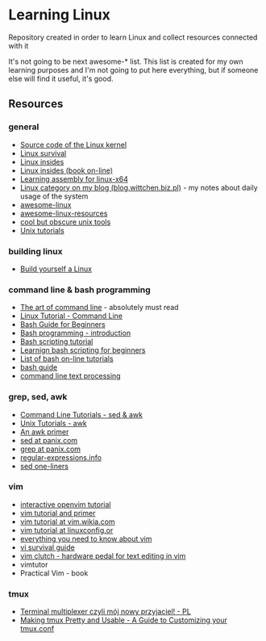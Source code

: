 Learning Linux
==============
Repository created in order to learn Linux and collect resources connected with it

It's not going to be next awesome-* list. This list is created for my own learning purposes and I'm not going to put here everything, but if someone else will find it useful, it's good.

Resources
---------

### general
- [Source code of the Linux kernel](https://github.com/torvalds/linux)
- [Linux survival](http://linuxsurvival.com/)
- [Linux insides](https://github.com/0xAX/linux-insides)
- [Linux insides (book on-line)](https://0xax.gitbooks.io/linux-insides/content/index.html)
- [Learning assembly for linux-x64](https://github.com/0xAX/asm)
- [Linux category on my blog (blog.wittchen.biz.pl)](http://blog.wittchen.biz.pl/category/linux/) - my notes about daily usage of the system
- [awesome-linux](https://github.com/aleksandar-todorovic/awesome-linux)
- [awesome-linux-resources](https://github.com/itech001/awesome-linux-resources)
- [cool but obscure unix tools](http://kkovacs.eu/cool-but-obscure-unix-tools)
- [Unix tutorials](http://www.grymoire.com/Unix/)

### building linux
- [Build yourself a Linux](https://github.com/MichielDerhaeg/build-linux)

### command line & bash programming
- [The art of command line](https://github.com/jlevy/the-art-of-command-line) - absolutely must read
- [Linux Tutorial - Command Line](http://ryanstutorials.net/linuxtutorial/commandline.php)
- [Bash Guide for Beginners](http://www.tldp.org/LDP/Bash-Beginners-Guide/html/)
- [Bash programming - introduction](http://tldp.org/HOWTO/Bash-Prog-Intro-HOWTO.html)
- [Bash scripting tutorial](http://linuxconfig.org/bash-scripting-tutorial)
- [Learnign bash scripting for beginners](http://www.cyberciti.biz/open-source/learning-bash-scripting-for-beginners/)
- [List of bash on-line tutorials](http://wiki.bash-hackers.org/scripting/tutoriallist)
- [bash guide](https://github.com/Idnan/bash-guide)
- [command line text processing](https://github.com/learnbyexample/Command-line-text-processing)

### grep, sed, awk
- [Command Line Tutorials - sed & awk](https://quickleft.com/blog/command-line-tutorials-sed-awk/)
- [Unix Tutorials - awk](http://www.grymoire.com/Unix/Awk.html)
- [An awk primer](http://www.vectorsite.net/tsawk.html)
- [sed at panix.com](http://www.panix.com/~elflord/unix/sed.html)
- [grep at panix.com](http://www.panix.com/~elflord/unix/grep.html)
- [regular-expressions.info](http://www.regular-expressions.info/)
- [sed one-liners](http://sed.sourceforge.net/sed1line.txt)

### vim
- [interactive openvim tutorial](http://www.openvim.com/)
- [vim tutorial and primer](https://danielmiessler.com/study/vim/)
- [vim tutorial at vim.wikia.com](http://vim.wikia.com/wiki/Tutorial)
- [vim tutorial at linuxconfig.or](http://linuxconfig.org/vim-tutorial)
- [everything you need to know about vim](https://github.com/mhinz/vim-galore)
- [vi survival guide](http://www.nuxified.org/vi_survival_guide)
- [vim clutch - hardware pedal for text editing in vim](https://github.com/alevchuk/vim-clutch)
- vimtutor
- Practical Vim - book

### tmux
- [Terminal multiplexer czyli mój nowy przyjaciel! - PL](https://nocturndev.wordpress.com/2015/01/12/tmux/)
- [Making tmux Pretty and Usable - A Guide to Customizing your tmux.conf](http://www.hamvocke.com/blog/a-guide-to-customizing-your-tmux-conf/)
